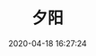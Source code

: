 ---
title: 夕阳
date: 2020-04-18 16:27:24
updated: 2020-04-18 16:27:24
layout: gallery
lazyload:
  enable: true
photos:
  - caption: 想起
    src: https://moodle-img-video.oss-cn-zhangjiakou.aliyuncs.com/sakaay/xy-1.jpg
    desc: 那是我逝去的青春
  - caption: 那天
    src: https://moodle-img-video.oss-cn-zhangjiakou.aliyuncs.com/sakaay/xy-2.jpg
    desc: 那是我逝去的青春 
  - caption: 夕阳
    src: https://moodle-img-video.oss-cn-zhangjiakou.aliyuncs.com/sakaay/xy-3.jpg
    desc: 那是我逝去的青春 
  - caption: 下
    src: https://moodle-img-video.oss-cn-zhangjiakou.aliyuncs.com/sakaay/xy-4.jpg
    desc: 那是我逝去的青春 
  - caption: 奔跑 
    src: https://moodle-img-video.oss-cn-zhangjiakou.aliyuncs.com/sakaay/xy-0.jpg
    desc: 我想起那天夕阳下的奔跑      
---